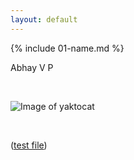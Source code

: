 ```yaml
---
layout: default
---
```


{% include 01-name.md %}


Abhay V P

<br>

![Image of yaktocat](https://octodex.github.com/images/yaktocat.png)

<br>

([test file](https://github.com))
